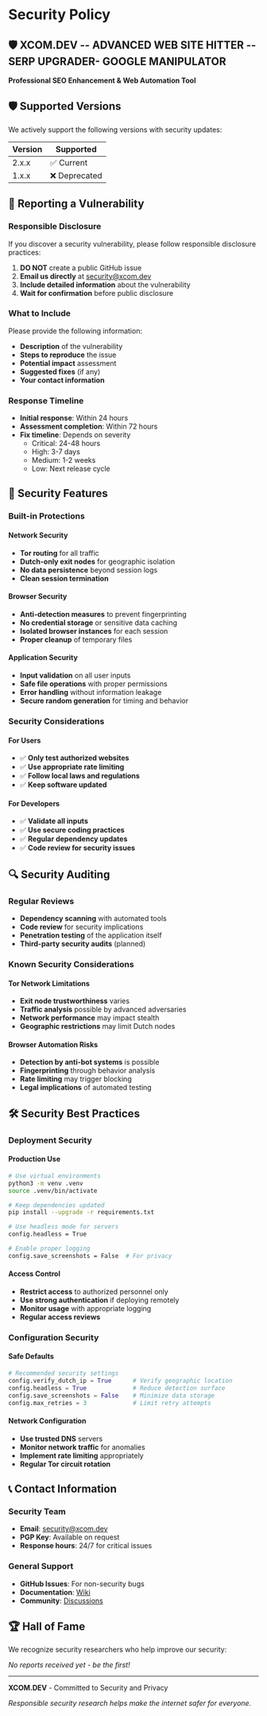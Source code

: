# Security Policy

## 🛡️ XCOM.DEV -- ADVANCED WEB SITE HITTER -- SERP UPGRADER- GOOGLE MANIPULATOR

**Professional SEO Enhancement & Web Automation Tool**

## 🛡️ Supported Versions

We actively support the following versions with security updates:

| Version | Supported          |
| ------- | ------------------ |
| 2.x.x   | ✅ Current         |
| 1.x.x   | ❌ Deprecated      |

## 🚨 Reporting a Vulnerability

### Responsible Disclosure

If you discover a security vulnerability, please follow responsible disclosure practices:

1. **DO NOT** create a public GitHub issue
2. **Email us directly** at security@xcom.dev
3. **Include detailed information** about the vulnerability
4. **Wait for confirmation** before public disclosure

### What to Include

Please provide the following information:
- **Description** of the vulnerability
- **Steps to reproduce** the issue
- **Potential impact** assessment
- **Suggested fixes** (if any)
- **Your contact information**

### Response Timeline

- **Initial response**: Within 24 hours
- **Assessment completion**: Within 72 hours
- **Fix timeline**: Depends on severity
  - Critical: 24-48 hours
  - High: 3-7 days
  - Medium: 1-2 weeks
  - Low: Next release cycle

## 🔐 Security Features

### Built-in Protections

#### Network Security
- **Tor routing** for all traffic
- **Dutch-only exit nodes** for geographic isolation
- **No data persistence** beyond session logs
- **Clean session termination**

#### Browser Security
- **Anti-detection measures** to prevent fingerprinting
- **No credential storage** or sensitive data caching
- **Isolated browser instances** for each session
- **Proper cleanup** of temporary files

#### Application Security
- **Input validation** on all user inputs
- **Safe file operations** with proper permissions
- **Error handling** without information leakage
- **Secure random generation** for timing and behavior

### Security Considerations

#### For Users
- ✅ **Only test authorized websites**
- ✅ **Use appropriate rate limiting**
- ✅ **Follow local laws and regulations**
- ✅ **Keep software updated**

#### For Developers
- ✅ **Validate all inputs**
- ✅ **Use secure coding practices**
- ✅ **Regular dependency updates**
- ✅ **Code review for security issues**

## 🔍 Security Auditing

### Regular Reviews
- **Dependency scanning** with automated tools
- **Code review** for security implications
- **Penetration testing** of the application itself
- **Third-party security audits** (planned)

### Known Security Considerations

#### Tor Network Limitations
- **Exit node trustworthiness** varies
- **Traffic analysis** possible by advanced adversaries
- **Network performance** may impact stealth
- **Geographic restrictions** may limit Dutch nodes

#### Browser Automation Risks
- **Detection by anti-bot systems** is possible
- **Fingerprinting** through behavior analysis
- **Rate limiting** may trigger blocking
- **Legal implications** of automated testing

## 🛠️ Security Best Practices

### Deployment Security

#### Production Use
```bash
# Use virtual environments
python3 -m venv .venv
source .venv/bin/activate

# Keep dependencies updated
pip install --upgrade -r requirements.txt

# Use headless mode for servers
config.headless = True

# Enable proper logging
config.save_screenshots = False  # For privacy
```

#### Access Control
- **Restrict access** to authorized personnel only
- **Use strong authentication** if deploying remotely
- **Monitor usage** with appropriate logging
- **Regular access reviews**

### Configuration Security

#### Safe Defaults
```python
# Recommended security settings
config.verify_dutch_ip = True      # Verify geographic location
config.headless = True             # Reduce detection surface
config.save_screenshots = False    # Minimize data storage
config.max_retries = 3             # Limit retry attempts
```

#### Network Configuration
- **Use trusted DNS** servers
- **Monitor network traffic** for anomalies
- **Implement rate limiting** appropriately
- **Regular Tor circuit rotation**

## 📞 Contact Information

### Security Team
- **Email**: security@xcom.dev
- **PGP Key**: Available on request
- **Response hours**: 24/7 for critical issues

### General Support
- **GitHub Issues**: For non-security bugs
- **Documentation**: [Wiki](https://github.com/jedixcom/seo-crawler-tor-ga/wiki)
- **Community**: [Discussions](https://github.com/jedixcom/seo-crawler-tor-ga/discussions)

## 🏆 Hall of Fame

We recognize security researchers who help improve our security:

*No reports received yet - be the first!*

---

**XCOM.DEV** - Committed to Security and Privacy

*Responsible security research helps make the internet safer for everyone.*
